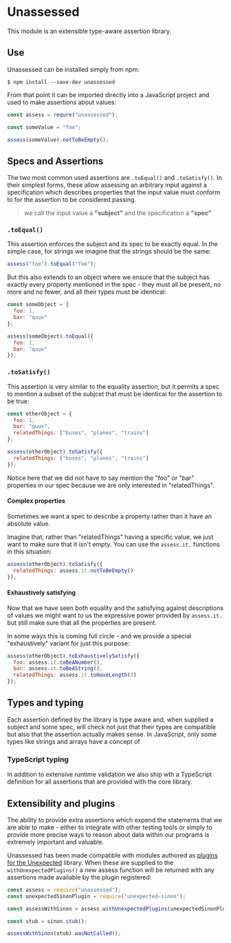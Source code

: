 # Unassessed

This module is an extensible type-aware assertion library.

## Use

Unassessed can be installed simply from npm:

```
$ npm install --save-dev unassessed
```

From that point it can be imported directly into a JavaScript
project and used to make assertions about values:

```js
const assess = requre("unassessed");

const someValue = "foo";

assess(someValue).notToBeEmpty();
```

## Specs and Assertions

The two most common used assertions are `.toEqual()` and `.toSatisfy()`.
In their simplest forms, these allow assessing an arbitrary input against
a specification which describes properties that the input value must conform
to for the assertion to be considered passing.

> we call the input value a **"subject"** and the specification a **"spec"**

### `.toEqual()`

This assertion enforces the subject and its spec to be exactly equal. In the
simple case, for strings we imagine that the strings should be the same:

```js
assess("foo").toEqual("foo");
```

But this also extends to an object where we ensure that the subject has exactly
every property mentioned in the spec - they must all be present, no more and no
fewer, and all their types must be identical:

```js
const someObject = {
  foo: 1,
  bar: "quux"
};

assess(someObject).toEqual({
  foo: 1,
  bar: "quux"
});
```

### `.toSatisfy()`

This assertion is very similar to the equality assertion, but it permits a
spec to mention a subset of the subjcet that must be identical for the
assertion to be true:

```js
const otherObject = {
  foo: 1,
  bar: "quux",
  relatedThings: ["buses", "planes", "trains"]
};

assess(otherObject).toSatisfy({
  relatedThings: ["buses", "planes", "trains"]
});
```

Notice here that we did not have to say mention the "foo" or "bar" properties
in our spec because we are only interested in "relatedThings".

#### Complex properties

Sometimes we want a spec to describe a property rather than it have an absolute value.

Imagine that, rather than "relatedThings" having a specific value, we just want to make
sure that it isn't empty. You can use the `assess.it.` functions in this situation:

```js
assess(otherObject).toSatisfy({
  relatedThings: assess.it.notToBeEmpty()
});
```

#### Exhaustively satisfying

Now that we have seen both equality and the satisfying against descriptions of values
we might want to us the expressive power provided by `assess.it.` but still make sure
that all the properties are present.

In some ways this is coming full circle - and we provide a special "exhaustively"
variant for just this purpose:

```js
assess(otherObject).toExhaustivelySatisfy({
  foo: assess.it.toBeANumber(),
  bar: assess.it.toBeAString(),
  relatedThings: assess.it.toHaveLength(3)
});
```

## Types and typing

Each assertion defined by the library is type aware and, when supplied a
subject and some spec, will check not just that their types are compatible
but also that the assertion actually makes sense. In JavaScript, only some
types like strings and arrays have a concept of

### TypeScript typing

In addition to extensive runtime validation we also ship wth a TypeScript
definition for all assertions that are provided with the core library.

## Extensibility and plugins

The ability to provide extra assertions which expend the statements
that we are able to make - either to integrate with other testing tools
or simply to provide more precise ways to reason about data within our
programs is extremely important and valuable.

Unassessed has been made compatible with modules authored as
[plugins for the Unexpected](http://unexpected.js.org/plugins/)
library. When these are supplied to the `withUnexpectedPlugins()`
a new assess function will be returned with any assertions made
available by the plugin registered:

```js
const assess = require("unassessed");
const unexpectedSinonPlugin = require("unexpected-sinon");

const assessWithSinon = assess.withUnexpectedPlugins(unexpectedSinonPlugin);

const stub = sinon.stub();

assessWithSinon(stub).wasNotCalled();
```
